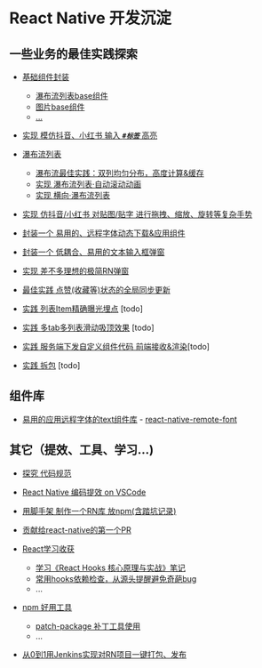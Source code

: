 # React Native 开发沉淀


## 一些业务的最佳实践探索

* [基础组件封装](../base-components/)
	* [瀑布流列表base组件](../base-components/#瀑布流列表base组件)
	* [图片base组件](../base-components/#图片base组件)
	* [...](../base-components/)

* [实现 模仿抖音、小红书 输入 ***`#标签`*** 高亮](../douyin-label-input/)

* [瀑布流列表](../waterfall-perfect/)
	* [瀑布流最佳实践：双列均匀分布，高度计算&缓存](../waterfall-perfect/)
	* [实现 瀑布流列表·自动滚动动画](../waterfall-list-autoscroll/)
	* [实现 横向·瀑布流列表](../waterfall-list-horizontal/)

* [实现 仿抖音/小红书 对贴图/贴字 进行拖拽、缩放、旋转等复杂手势](../multi-gestture-sticker/)

* [封装一个 易用的、远程字体动态下载&应用组件](../art-text/)

* [封装一个 低耦合、易用的文本输入框弹窗](../textinput-alert/)

* [实现 差不多理想的极简RN弹窗](../alert-multiple)

* [最佳实践 点赞(收藏等)状态的全局同步更新](../status-sync-global)

* [实践 列表Item精确曝光埋点]() [todo]

* [实践 多tab多列表滑动吸顶效果]() [todo]

* [实践 服务端下发自定义组件代码 前端接收&渲染]()[todo]

* [实践 拆包]() [todo]


## 组件库

* [易用的应用远程字体的text组件库](https://github.com/zyestin/react-native-remote-font) - [react-native-remote-font](https://www.npmjs.com/package/react-native-remote-font)


## 其它（提效、工具、学习...)

* [探究 代码规范](../code-standards/)

* [React Native 编码提效 on VSCode](../vscode-efficient/)

* [用脚手架 制作一个RN库 放npm(含踏坑记录)](../create-npm-lib)

* [贡献给react-native的第一个PR](../rn-pull-request/) 

* [React学习收获](../course-react/) 
	* [学习《React Hooks 核心原理与实战》笔记](../course-react-hooks/)
	* [常用hooks依赖检查，从源头提醒避免奇葩bug](../tool-dev-react/) 
	* ...

* [npm 好用工具](../tool-npm/)
	* [patch-package 补丁工具使用](../tool-npm-patch/)
	* ...

* [从0到1用Jenkins实现对RN项目一键打包、发布](../tool-rn-jenkins-ios/) 


<!-- 
![pod](https://cocoapods.org/favicons/favicon.ico) 123

![pod](https://cocoapods.org/favicons/favicon.ico#floatright) 123333


{{<figure src="https://cocoapods.org/favicons/favicon.ico" width="10">}} 12

1212 {{<figure src="https://cocoapods.org/favicons/favicon.ico#floatleft" width="10">}} 


<img src="https://cocoapods.org/favicons/favicon.ico" alt="Image" width="15"> 345

<img src=https://img-blog.csdnimg.cn/20200822014538211.png width=10 height=10 /> 333 -->



